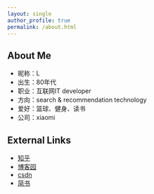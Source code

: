 ```yaml
---
layout: single
author_profile: true
permalink: /about.html
---
```


## About Me
* 昵称：L  
* 出生：80年代  
* 职业：互联网IT developer  
* 方向：search & recommendation technology  
* 爱好：篮球、健身、读书  
* 公司：xiaomi  

## External Links
* [知乎](https://www.zhihu.com/people/hokolee)
* [博客园](http://www.cnblogs.com/hokolee/)
* [csdn](http://blog.csdn.net/u011818888)
* [简书](https://www.jianshu.com/users/18679c49f258)
